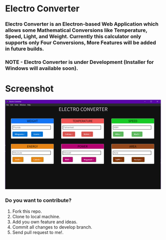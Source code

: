 # Electro Converter

### Electro Converter is an Electron-based Web Application which allows some Mathematical Conversions like Temperature, Speed, Light, and Weight. Currently this calculator only supports only Four Conversions, More Features will be added in future builds.

### NOTE - Electro Converter is under Development (Installer for Windows will available soon).

# Screenshot

<img src="index/img/screenshot.png"
     alt="Application Screenshot"/>

### **Do you want to contribute?**

1. Fork this repo.
2. Clone to local machine.
3. Add you own feature and ideas.
4. Commit all changes to develop branch.
5. Send pull request to me!.
